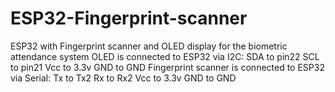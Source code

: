 # ESP32-Fingerprint-scanner
ESP32 with Fingerprint scanner and OLED display for the biometric attendance system
OLED is connected to ESP32 via I2C:
  SDA to pin22
  SCL to pin21
  Vcc to 3.3v
  GND to GND
Fingerprint scanner is connected to ESP32 via Serial:
  Tx to Tx2
  Rx to Rx2
  Vcc to 3.3v
  GND to GND
